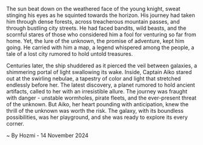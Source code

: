 
The sun beat down on the weathered face of the young knight, sweat stinging his eyes as he squinted towards the horizon. His journey had taken him through dense forests, across treacherous mountain passes, and through bustling city streets. He had faced bandits, wild beasts, and the scornful stares of those who considered him a fool for venturing so far from home. Yet, the lure of the unknown, the promise of adventure, kept him going. He carried with him a map, a legend whispered among the people, a tale of a lost city rumored to hold untold treasures.

Centuries later, the ship shuddered as it pierced the veil between galaxies, a shimmering portal of light swallowing its wake. Inside, Captain Aiko stared out at the swirling nebulae, a tapestry of color and light that stretched endlessly before her. The latest discovery, a planet rumored to hold ancient artifacts, called to her with an irresistible allure. The journey was fraught with danger - unstable wormholes, pirate fleets, and the ever-present threat of the unknown. But Aiko, her heart pounding with anticipation, knew the thrill of the unknown was worth the risk. The galaxy, with its boundless possibilities, was her playground, and she was ready to explore its every corner. 

~ By Hozmi - 14 November 2024
